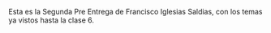 Esta es la Segunda Pre Entrega de Francisco Iglesias Saldias, con los temas ya vistos hasta la clase 6.